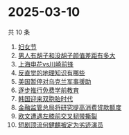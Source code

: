 # 2025-03-10

共 10 条

<!-- BEGIN -->
<!-- 最后更新时间 Mon Mar 10 2025 09:00:32 GMT+0800 (China Standard Time) -->

1. [妇女节](https://www.zhihu.com/search?q=%E5%A6%87%E5%A5%B3%E8%8A%82)
1. [男人有胡子和没胡子颜值差距有多大](https://www.zhihu.com/search?q=%E7%94%B7%E4%BA%BA%E6%9C%89%E8%83%A1%E5%AD%90%E5%92%8C%E6%B2%A1%E8%83%A1%E5%AD%90%E9%A2%9C%E5%80%BC%E5%B7%AE%E8%B7%9D%E6%9C%89%E5%A4%9A%E5%A4%A7)
1. [上海申花vs川崎前锋](https://www.zhihu.com/search?q=%E4%B8%8A%E6%B5%B7%E7%94%B3%E8%8A%B1vs%E5%B7%9D%E5%B4%8E%E5%89%8D%E9%94%8B)
1. [反直觉的地理知识有哪些](https://www.zhihu.com/search?q=%E5%8F%8D%E7%9B%B4%E8%A7%89%E7%9A%84%E5%9C%B0%E7%90%86%E7%9F%A5%E8%AF%86%E6%9C%89%E5%93%AA%E4%BA%9B)
1. [美国暂停对乌克兰军事援助](https://www.zhihu.com/search?q=%E7%BE%8E%E5%9B%BD%E6%9A%82%E5%81%9C%E5%AF%B9%E4%B9%8C%E5%85%8B%E5%85%B0%E5%86%9B%E4%BA%8B%E6%8F%B4%E5%8A%A9)
1. [逐步推行免费学前教育](https://www.zhihu.com/search?q=%E9%80%90%E6%AD%A5%E6%8E%A8%E8%A1%8C%E5%85%8D%E8%B4%B9%E5%AD%A6%E5%89%8D%E6%95%99%E8%82%B2)
1. [韩国迎来双胞胎时代](https://www.zhihu.com/search?q=%E9%9F%A9%E5%9B%BD%E8%BF%8E%E6%9D%A5%E5%8F%8C%E8%83%9E%E8%83%8E%E6%97%B6%E4%BB%A3)
1. [金融监管总局将研究提高消费贷款额度](https://www.zhihu.com/search?q=%E9%87%91%E8%9E%8D%E7%9B%91%E7%AE%A1%E6%80%BB%E5%B1%80%E5%B0%86%E7%A0%94%E7%A9%B6%E6%8F%90%E9%AB%98%E6%B6%88%E8%B4%B9%E8%B4%B7%E6%AC%BE%E9%A2%9D%E5%BA%A6)
1. [欧文遭遇左膝前交叉韧带撕裂](https://www.zhihu.com/search?q=%E6%AC%A7%E6%96%87%E9%81%AD%E9%81%87%E5%B7%A6%E8%86%9D%E5%89%8D%E4%BA%A4%E5%8F%89%E9%9F%A7%E5%B8%A6%E6%92%95%E8%A3%82)
1. [短剧顶流何健麒被定为劣迹演员](https://www.zhihu.com/search?q=%E7%9F%AD%E5%89%A7%E9%A1%B6%E6%B5%81%E4%BD%95%E5%81%A5%E9%BA%92%E8%A2%AB%E5%AE%9A%E4%B8%BA%E5%8A%A3%E8%BF%B9%E6%BC%94%E5%91%98)

<!-- END -->
